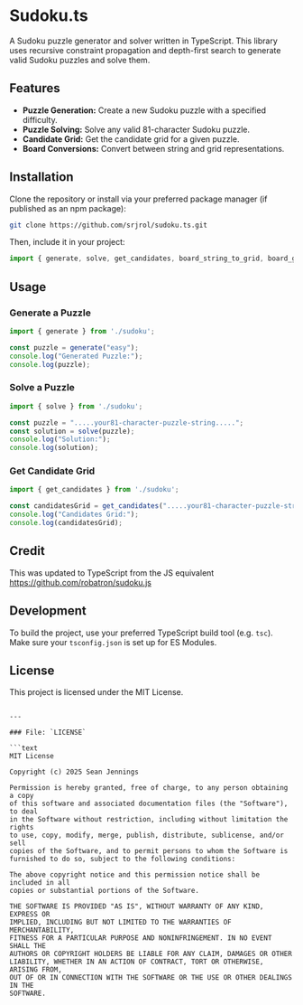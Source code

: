 # Sudoku.ts

A Sudoku puzzle generator and solver written in TypeScript. This library uses recursive constraint propagation and depth-first search to generate valid Sudoku puzzles and solve them.

## Features

- **Puzzle Generation:** Create a new Sudoku puzzle with a specified difficulty.
- **Puzzle Solving:** Solve any valid 81-character Sudoku puzzle.
- **Candidate Grid:** Get the candidate grid for a given puzzle.
- **Board Conversions:** Convert between string and grid representations.

## Installation

Clone the repository or install via your preferred package manager (if published as an npm package):

```bash
git clone https://github.com/srjrol/sudoku.ts.git
```

Then, include it in your project:

```ts
import { generate, solve, get_candidates, board_string_to_grid, board_grid_to_string, print_board, validate_board, DIGITS, BLANK_CHAR, BLANK_BOARD } from 'path-to-your-sudoku-ts';
```

## Usage

### Generate a Puzzle

```ts
import { generate } from './sudoku';

const puzzle = generate("easy");
console.log("Generated Puzzle:");
console.log(puzzle);
```

### Solve a Puzzle

```ts
import { solve } from './sudoku';

const puzzle = ".....your81-character-puzzle-string.....";
const solution = solve(puzzle);
console.log("Solution:");
console.log(solution);
```

### Get Candidate Grid

```ts
import { get_candidates } from './sudoku';

const candidatesGrid = get_candidates(".....your81-character-puzzle-string.....");
console.log("Candidates Grid:");
console.log(candidatesGrid);
```
## Credit

This was updated to TypeScript from the JS equivalent https://github.com/robatron/sudoku.js

## Development

To build the project, use your preferred TypeScript build tool (e.g. `tsc`). Make sure your `tsconfig.json` is set up for ES Modules.

## License

This project is licensed under the MIT License.
```

---

### File: `LICENSE`

```text
MIT License

Copyright (c) 2025 Sean Jennings

Permission is hereby granted, free of charge, to any person obtaining a copy
of this software and associated documentation files (the "Software"), to deal
in the Software without restriction, including without limitation the rights
to use, copy, modify, merge, publish, distribute, sublicense, and/or sell
copies of the Software, and to permit persons to whom the Software is
furnished to do so, subject to the following conditions:

The above copyright notice and this permission notice shall be included in all
copies or substantial portions of the Software.

THE SOFTWARE IS PROVIDED "AS IS", WITHOUT WARRANTY OF ANY KIND, EXPRESS OR
IMPLIED, INCLUDING BUT NOT LIMITED TO THE WARRANTIES OF MERCHANTABILITY,
FITNESS FOR A PARTICULAR PURPOSE AND NONINFRINGEMENT. IN NO EVENT SHALL THE
AUTHORS OR COPYRIGHT HOLDERS BE LIABLE FOR ANY CLAIM, DAMAGES OR OTHER
LIABILITY, WHETHER IN AN ACTION OF CONTRACT, TORT OR OTHERWISE, ARISING FROM,
OUT OF OR IN CONNECTION WITH THE SOFTWARE OR THE USE OR OTHER DEALINGS IN THE
SOFTWARE.
